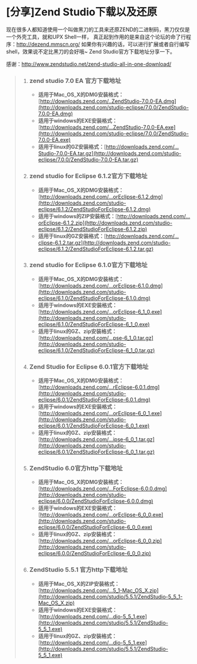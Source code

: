 # [分享]Zend Studio下载以及还原

现在很多人都知道使用一个叫做黑刀的工具来还原ZEND的二进制码，黑刀仅仅是一个外壳工具，就和UPX Shell一样， 真正起到作用的是来自这个论坛的命了行程序：http://dezend.mmscn.org/ 如果你有兴趣的话，可以进行扩展或者自行编写shell，效果说不定比黑刀的会好哦~ Zend Studio官方下载地址分享一下。

感谢：http://www.zendstudio.net/zend-studio-all-in-one-download/

<!-- more -->

> 1.  ### zend studio 7.0 EA 官方下载地址
>     
>     
>     *   **适用于Mac_OS_X的DMG安装格式：**[http://downloads.zend.com/..ZendStudio-7.0.0-EA.dmg](http://downloads.zend.com/studio-eclipse/7.0.0/ZendStudio-7.0.0-EA.dmg)
>     *   **适用于windows的EXE安装格式：**[http://downloads.zend.com/…ZendStudio-7.0.0-EA.exe](http://downloads.zend.com/studio-eclipse/7.0.0/ZendStudio-7.0.0-EA.exe)
>     *   **适用于linux的GZ安装格式：**[http://downloads.zend.com/…Studio-7.0.0-EA.tar.gz](http://downloads.zend.com/studio-eclipse/7.0.0/ZendStudio-7.0.0-EA.tar.gz)
> 2.  ### zend studio for Eclipse 6.1.2官方下载地址
>     
>     
>     *   **适用于Mac_OS_X的DMG安装格式：**[http://downloads.zend.com/…orEclipse-6.1.2.dmg](http://downloads.zend.com/studio-eclipse/6.1.2/ZendStudioForEclipse-6.1.2.dmg)
>     *   **适用于windows的ZIP安装格式：**[http://downloads.zend.com/…orEclipse-6.1.2.zip](http://downloads.zend.com/studio-eclipse/6.1.2/ZendStudioForEclipse-6.1.2.zip)
>     *   **适用于linux的GZ安装格式：**[http://downloads.zend.com/…clipse-6.1.2.tar.gz](http://downloads.zend.com/studio-eclipse/6.1.2/ZendStudioForEclipse-6.1.2.tar.gz)
> 3.  ### zend studio for Eclipse 6.1.0官方下载地址
>     
>     
>     *   **适用于Mac_OS_X的DMG安装格式：**[http://downloads.zend.com/…orEclipse-6.1.0.dmg](http://downloads.zend.com/studio-eclipse/6.1.0/ZendStudioForEclipse-6.1.0.dmg)
>     *   **适用于windows的EXE安装格式：**[http://downloads.zend.com/…orEclipse-6_1_0.exe](http://downloads.zend.com/studio-eclipse/6.1.0/ZendStudioForEclipse-6_1_0.exe)
>     *   **适用于linux的GZ、zip安装格式：**[http://downloads.zend.com/…pse-6_1_0.tar.gz](http://downloads.zend.com/studio-eclipse/6.1.0/ZendStudioForEclipse-6_1_0.tar.gz)
> 4.  ### Zend Studio for Eclipse 6.0.1官方下载地址
>     
>     
>     *   **适用于Mac_OS_X的DMG安装格式：**[http://downloads.zend.com/…rEclipse-6.0.1.dmg](http://downloads.zend.com/studio-eclipse/6.0.1/ZendStudioForEclipse-6.0.1.dmg)
>     *   **适用于windows的EXE安装格式：**[http://downloads.zend.com/…orEclipse-6_0_1.exe](http://downloads.zend.com/studio-eclipse/6.0.1/ZendStudioForEclipse-6_0_1.exe)
>     *   **适用于linux的GZ、zip安装格式：**[http://downloads.zend.com/…ipse-6_0_1.tar.gz](http://downloads.zend.com/studio-eclipse/6.0.1/ZendStudioForEclipse-6_0_1.tar.gz)
> 5.  ### ZendStudio 6.0官方http下载地址
>     
>     
>     *   **适用于Mac_OS_X的DMG安装格式：**[http://downloads.zend.com/…ForEclipse-6.0.0.dmg](http://downloads.zend.com/studio-eclipse/6.0.0/ZendStudioForEclipse-6.0.0.dmg)
>     *   **适用于windows的EXE安装格式：**[http://downloads.zend.com/…orEclipse-6_0_0.exe](http://downloads.zend.com/studio-eclipse/6.0.0/ZendStudioForEclipse-6_0_0.exe)
>     *   **适用于linux的GZ、zip安装格式：**[http://downloads.zend.com/…orEclipse-6_0_0.zip](http://downloads.zend.com/studio-eclipse/6.0.0/ZendStudioForEclipse-6_0_0.zip)
> 6.  ### ZendStudio 5.5.1 官方http下载地址
>     
>     
>     *   **适用于Mac_OS_X的ZIP安装格式：**[http://downloads.zend.com/…5_1-Mac_OS_X.zip](http://downloads.zend.com/studio/5.5.1/ZendStudio-5_5_1-Mac_OS_X.zip)
>     *   **适用于windows的EXE安装格式：**[http://downloads.zend.com/…dio-5_5_1.exe](http://downloads.zend.com/studio/5.5.1/ZendStudio-5_5_1.exe)
>     *   **适用于linux的GZ、zip安装格式：**[http://downloads.zend.com/…dio-5_5_1.exe](http://downloads.zend.com/studio/5.5.1/ZendStudio-5_5_1.exe)

